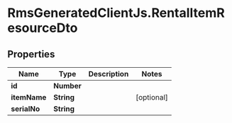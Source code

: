 # RmsGeneratedClientJs.RentalItemResourceDto

## Properties

Name | Type | Description | Notes
------------ | ------------- | ------------- | -------------
**id** | **Number** |  | 
**itemName** | **String** |  | [optional] 
**serialNo** | **String** |  | 


